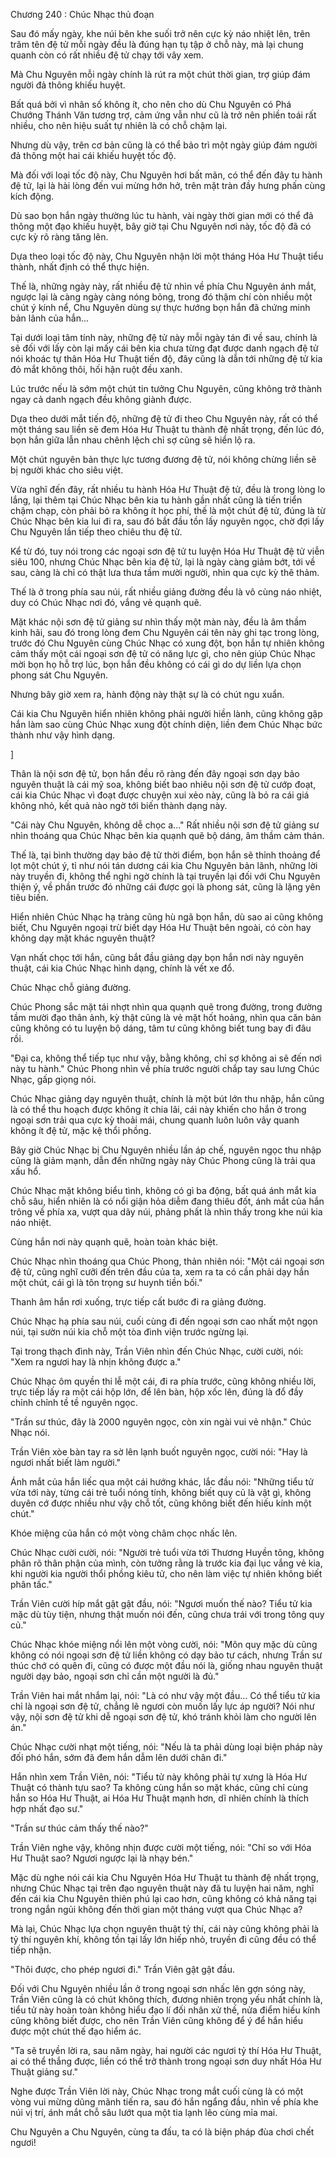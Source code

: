 




Chương 240 : Chúc Nhạc thủ đoạn


Sau đó mấy ngày, khe núi bên khe suối trở nên cực kỳ náo nhiệt lên, trên trăm tên đệ tử mỗi ngày đều là đúng hạn tụ tập ở chỗ này, mà lại chung quanh còn có rất nhiều đệ tử chạy tới vây xem.

Mà Chu Nguyên mỗi ngày chính là rút ra một chút thời gian, trợ giúp đám người đả thông khiếu huyệt.

Bất quá bởi vì nhân số không ít, cho nên cho dù Chu Nguyên có Phá Chướng Thánh Văn tương trợ, cảm ứng vẫn như cũ là trở nên phiền toái rất nhiều, cho nên hiệu suất tự nhiên là có chỗ chậm lại.

Nhưng dù vậy, trên cơ bản cũng là có thể bảo trì một ngày giúp đám người đả thông một hai cái khiếu huyệt tốc độ.

Mà đối với loại tốc độ này, Chu Nguyên hơi bất mãn, có thể đến đây tu hành đệ tử, lại là hài lòng đến vui mừng hớn hở, trên mặt tràn đầy hưng phấn cùng kích động.

Dù sao bọn hắn ngày thường lúc tu hành, vài ngày thời gian mới có thể đả thông một đạo khiếu huyệt, bây giờ tại Chu Nguyên nơi này, tốc độ đã có cực kỳ rõ ràng tăng lên.

Dựa theo loại tốc độ này, Chu Nguyên nhận lời một tháng Hóa Hư Thuật tiểu thành, nhất định có thể thực hiện.

Thế là, những ngày này, rất nhiều đệ tử nhìn về phía Chu Nguyên ánh mắt, ngược lại là càng ngày càng nóng bỏng, trong đó thậm chí còn nhiều một chút ý kính nể, Chu Nguyên dùng sự thực hướng bọn hắn đã chứng minh bản lãnh của hắn...

Tại dưới loại tâm tính này, những đệ tử này mỗi ngày tán đi về sau, chính là sẽ đối với lấy còn lại mấy cái bên kia chưa từng đạt được danh ngạch đệ tử nói khoác tự thân Hóa Hư Thuật tiến độ, đây cũng là dẫn tới những đệ tử kia đỏ mắt không thôi, hối hận ruột đều xanh.

Lúc trước nếu là sớm một chút tin tưởng Chu Nguyên, cũng không trở thành ngay cả danh ngạch đều không giành được.

Dựa theo dưới mắt tiến độ, những đệ tử đi theo Chu Nguyên này, rất có thể một tháng sau liền sẽ đem Hóa Hư Thuật tu thành đệ nhất trọng, đến lúc đó, bọn hắn giữa lẫn nhau chênh lệch chỉ sợ cũng sẽ hiển lộ ra.

Một chút nguyên bản thực lực tương đương đệ tử, nói không chừng liền sẽ bị người khác cho siêu việt.

Vừa nghĩ đến đây, rất nhiều tu hành Hóa Hư Thuật đệ tử, đều là trong lòng lo lắng, lại thêm tại Chúc Nhạc bên kia tu hành gần nhất cũng là tiến triển chậm chạp, còn phải bỏ ra không ít học phí, thế là một chút đệ tử, đúng là từ Chúc Nhạc bên kia lui đi ra, sau đó bắt đầu tồn lấy nguyên ngọc, chờ đợi lấy Chu Nguyên lần tiếp theo chiêu thu đệ tử.

Kể từ đó, tuy nói trong các ngoại sơn đệ tử tu luyện Hóa Hư Thuật đệ tử viễn siêu 100, nhưng Chúc Nhạc bên kia đệ tử, lại là ngày càng giảm bớt, tới về sau, càng là chỉ có thật lưa thưa tầm mười người, nhìn qua cực kỳ thê thảm.

Thế là ở trong phía sau núi, rất nhiều giảng đường đều là vô cùng náo nhiệt, duy có Chúc Nhạc nơi đó, vắng vẻ quạnh quẽ.

Mặt khác nội sơn đệ tử giảng sư nhìn thấy một màn này, đều là âm thầm kinh hãi, sau đó trong lòng đem Chu Nguyên cái tên này ghi tạc trong lòng, trước đó Chu Nguyên cùng Chúc Nhạc có xung đột, bọn hắn tự nhiên không cảm thấy một cái ngoại sơn đệ tử có năng lực gì, cho nên giúp Chúc Nhạc mời bọn họ hỗ trợ lúc, bọn hắn đều không có cái gì do dự liền lựa chọn phong sát Chu Nguyên.

Nhưng bây giờ xem ra, hành động này thật sự là có chút ngu xuẩn.

Cái kia Chu Nguyên hiển nhiên không phải người hiền lành, cũng không gặp hắn làm sao cùng Chúc Nhạc xung đột chính diện, liền đem Chúc Nhạc bức thành như vậy hình dạng.

]

Thân là nội sơn đệ tử, bọn hắn đều rõ ràng đến đây ngoại sơn dạy bảo nguyên thuật là cái mỹ soa, không biết bao nhiêu nội sơn đệ tử cướp đoạt, cái kia Chúc Nhạc vì đoạt được chuyện xui xẻo này, cũng là bỏ ra cái giá không nhỏ, kết quả nào ngờ tới biến thành dạng này.

"Cái này Chu Nguyên, không dễ chọc a..." Rất nhiều nội sơn đệ tử giảng sư nhìn thoáng qua Chúc Nhạc bên kia quạnh quẽ bộ dáng, âm thầm cảm thán.

Thế là, tại bình thường dạy bảo đệ tử thời điểm, bọn hắn sẽ thỉnh thoảng để lọt một chút ý, tỉ như nói tán dương cái kia Chu Nguyên bản lãnh, những lời này truyền đi, không thể nghi ngờ chính là tại truyền lại đối với Chu Nguyên thiện ý, về phần trước đó những cái được gọi là phong sát, cũng là lặng yên tiêu biến.

Hiển nhiên Chúc Nhạc hạ tràng cũng hù ngã bọn hắn, dù sao ai cũng không biết, Chu Nguyên ngoại trừ biết dạy Hóa Hư Thuật bên ngoài, có còn hay không dạy mặt khác nguyên thuật?

Vạn nhất chọc tới hắn, cũng bắt đầu giảng dạy bọn hắn nơi này nguyên thuật, cái kia Chúc Nhạc hình dạng, chính là vết xe đổ.

Chúc Nhạc chỗ giảng đường.

Chúc Phong sắc mặt tái nhợt nhìn qua quạnh quẽ trong đường, trong đường tầm mười đạo thân ảnh, kỳ thật cũng là vẻ mặt hốt hoảng, nhìn qua căn bản cũng không có tu luyện bộ dáng, tâm tư cũng không biết tung bay đi đâu rồi.

"Đại ca, không thể tiếp tục như vậy, bằng không, chỉ sợ không ai sẽ đến nơi này tu hành." Chúc Phong nhìn về phía trước người chắp tay sau lưng Chúc Nhạc, gấp giọng nói.

Chúc Nhạc giảng dạy nguyên thuật, chính là một bút lớn thu nhập, hắn cũng là có thể thu hoạch được không ít chia lãi, cái này khiến cho hắn ở trong ngoại sơn trải qua cực kỳ thoải mái, chung quanh luôn luôn vây quanh không ít đệ tử, mặc kệ thổi phồng.

Bây giờ Chúc Nhạc bị Chu Nguyên nhiều lần áp chế, nguyên ngọc thu nhập cũng là giảm mạnh, dẫn đến những ngày này Chúc Phong cũng là trải qua xấu hổ.

Chúc Nhạc mặt không biểu tình, không có gì ba động, bất quá ánh mắt kia chỗ sâu, hiển nhiên là có nổi giận hỏa diễm đang thiêu đốt, ánh mắt của hắn trông về phía xa, vượt qua dãy núi, phảng phất là nhìn thấy trong khe núi kia náo nhiệt.

Cùng hắn nơi này quạnh quẽ, hoàn toàn khác biệt.

Chúc Nhạc nhìn thoáng qua Chúc Phong, thản nhiên nói: "Một cái ngoại sơn đệ tử, cũng nghĩ cưỡi đến trên đầu của ta, xem ra ta có cần phải dạy hắn một chút, cái gì là tôn trọng sư huynh tiền bối."

Thanh âm hắn rơi xuống, trực tiếp cất bước đi ra giảng đường.

Chúc Nhạc hạ phía sau núi, cuối cùng đi đến ngoại sơn cao nhất một ngọn núi, tại sườn núi kia chỗ một tòa đình viện trước ngừng lại.

Tại trong thạch đình này, Trần Viên nhìn đến Chúc Nhạc, cười cười, nói: "Xem ra ngươi hay là nhịn không được a."

Chúc Nhạc ôm quyền thi lễ một cái, đi ra phía trước, cũng không nhiều lời, trực tiếp lấy ra một cái hộp lớn, để lên bàn, hộp xốc lên, đúng là đổ đầy chỉnh chỉnh tề tề nguyên ngọc.

"Trần sư thúc, đây là 2000 nguyên ngọc, còn xin ngài vui vẻ nhận." Chúc Nhạc nói.

Trần Viên xòe bàn tay ra sờ lên lạnh buốt nguyên ngọc, cười nói: "Hay là ngươi nhất biết làm người."

Ánh mắt của hắn liếc qua một cái hướng khác, lắc đầu nói: "Những tiểu tử vừa tới này, từng cái trẻ tuổi nóng tính, không biết quy củ là vật gì, không duyên cớ được nhiều như vậy chỗ tốt, cũng không biết đến hiếu kính một chút."

Khóe miệng của hắn có một vòng châm chọc nhấc lên.

Chúc Nhạc cười cười, nói: "Người trẻ tuổi vừa tới Thương Huyền tông, không phân rõ thân phận của mình, còn tưởng rằng là trước kia đại lục vắng vẻ kia, khi người kia người thổi phồng kiêu tử, cho nên làm việc tự nhiên không biết phân tấc."

Trần Viên cười híp mắt gật gật đầu, nói: "Ngươi muốn thế nào? Tiểu tử kia mặc dù tùy tiện, nhưng thật muốn nói đến, cũng chưa trái với trong tông quy củ."

Chúc Nhạc khóe miệng nổi lên một vòng cười, nói: "Môn quy mặc dù cũng không có nói ngoại sơn đệ tử liền không có dạy bảo tư cách, nhưng Trần sư thúc chớ có quên đi, cũng có được một đầu nói là, giống nhau nguyên thuật người dạy bảo, ngoại sơn chỉ cần một người là đủ."

Trần Viên hai mắt nhắm lại, nói: "Là có như vậy một đầu... Có thể tiểu tử kia chỉ là ngoại sơn đệ tử, chẳng lẽ ngươi còn muốn lấy lực áp người? Nói như vậy, nội sơn đệ tử khi dễ ngoại sơn đệ tử, khó tránh khỏi làm cho người lên án."

Chúc Nhạc cười nhạt một tiếng, nói: "Nếu là ta phải dùng loại biện pháp này đối phó hắn, sớm đã đem hắn dẫm lên dưới chân đi."

Hắn nhìn xem Trần Viên, nói: "Tiểu tử này không phải tự xưng là Hóa Hư Thuật có thành tựu sao? Ta không cùng hắn so mặt khác, cũng chỉ cùng hắn so Hóa Hư Thuật, ai Hóa Hư Thuật mạnh hơn, dĩ nhiên chính là thích hợp nhất đạo sư."

"Trần sư thúc cảm thấy thế nào?"

Trần Viên nghe vậy, không nhịn được cười một tiếng, nói: "Chỉ so với Hóa Hư Thuật sao? Ngươi ngược lại là nhạy bén."

Mặc dù nghe nói cái kia Chu Nguyên Hóa Hư Thuật tu thành đệ nhất trọng, nhưng Chúc Nhạc tại trên đạo nguyên thuật này đã tu luyện hai năm, nghĩ đến cái kia Chu Nguyên thiên phú lại cao hơn, cũng không có khả năng tại trong ngắn ngủi không đến thời gian một tháng vượt qua Chúc Nhạc a?

Mà lại, Chúc Nhạc lựa chọn nguyên thuật tỷ thí, cái này cũng không phải là tỷ thí nguyên khí, không tồn tại lấy lớn hiếp nhỏ, truyền đi cũng đều có thể tiếp nhận.

"Thôi được, cho phép ngươi đi." Trần Viên gật gật đầu.

Đối với Chu Nguyên nhiều lần ở trong ngoại sơn nhấc lên gợn sóng này, Trần Viên cũng là có chút không thích, đương nhiên trọng yếu nhất chính là, tiểu tử này hoàn toàn không hiểu đạo lí đối nhân xử thế, nửa điểm hiếu kính cũng không biết được, cho nên Trần Viên cũng không để ý để hắn hiểu được một chút thế đạo hiểm ác.

"Ta sẽ truyền lời ra, sau năm ngày, hai người các ngươi tỷ thí Hóa Hư Thuật, ai có thể thắng được, liền có thể trở thành trong ngoại sơn duy nhất Hóa Hư Thuật giảng sư."

Nghe được Trần Viên lời này, Chúc Nhạc trong mắt cuối cùng là có một vòng vui mừng dũng mãnh tiến ra, sau đó hắn ngẩng đầu, nhìn về phía khe núi vị trí, ánh mắt chỗ sâu lướt qua một tia lạnh lẽo cùng mỉa mai.

Chu Nguyên a Chu Nguyên, cùng ta đấu, ta có là biện pháp đùa chơi chết ngươi!




